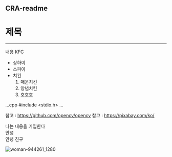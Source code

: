 ## CRA-readme
# 제목
---
내용 KFC
* 상하이
* 스파이
* 치킨
  1. 매운치킨
  2. 양념치킨
  3. 호호호

...cpp
#include <stdio.h>
...

참고 : https://github.com/opencv/opencv
참고 : https://pixabay.com/ko/
 
나는 내용을 기입한다 <br/>
안녕 <br/>
안녕
친구
     

![woman-944261_1280](https://github.com/ChannyHome/CRA-readme/assets/85814739/bbe04390-fdb3-4ee9-8e5f-0ac4d25f85ba)

